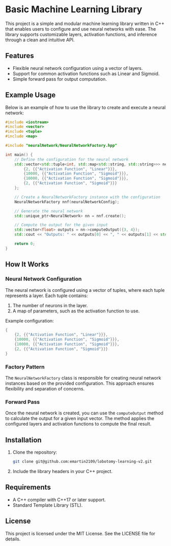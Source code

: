 # Basic Machine Learning Library

This project is a simple and modular machine learning library written in C++ that enables users to configure and use neural networks with ease. The library supports customizable layers, activation functions, and inference through a clean and intuitive API.

## Features

- Flexible neural network configuration using a vector of layers.
- Support for common activation functions such as Linear and Sigmoid.
- Simple forward pass for output computation.

## Example Usage

Below is an example of how to use the library to create and execute a neural network:

```cpp
#include <iostream>
#include <vector>
#include <tuple>
#include <map>

#include "neuralNetwork/NeuralNetworkFactory.hpp"

int main() {
    // Define the configuration for the neural network
    std::vector<std::tuple<int, std::map<std::string, std::string>>> neuralNetworkConfig = {
        {2, {{"Activation Function", "Linear"}}},
        {10000, {{"Activation Function", "Sigmoid"}}},
        {10000, {{"Activation Function", "Sigmoid"}}},
        {2, {{"Activation Function", "Sigmoid"}}}
    };

    // Create a NeuralNetworkFactory instance with the configuration
    NeuralNetworkFactory nnf(neuralNetworkConfig);

    // Generate the neural network
    std::unique_ptr<NeuralNetwork> nn = nnf.create();

    // Compute the output for the given input
    std::vector<float> outputs = nn->computeOutput({3, 4});
    std::cout << "Outputs: " << outputs[0] << ", " << outputs[1] << std::endl;

    return 0;
}
```

## How It Works

### Neural Network Configuration

The neural network is configured using a vector of tuples, where each tuple represents a layer. Each tuple contains:

1. The number of neurons in the layer.
2. A map of parameters, such as the activation function to use.

Example configuration:

```cpp
{
    {2, {{"Activation Function", "Linear"}}},
    {10000, {{"Activation Function", "Sigmoid"}}},
    {10000, {{"Activation Function", "Sigmoid"}}},
    {2, {{"Activation Function", "Sigmoid"}}}
}
```

### Factory Pattern

The `NeuralNetworkFactory` class is responsible for creating neural network instances based on the provided configuration. This approach ensures flexibility and separation of concerns.

### Forward Pass

Once the neural network is created, you can use the `computeOutput` method to calculate the output for a given input vector. The method applies the configured layers and activation functions to compute the final result.

## Installation

1. Clone the repository:

   ```bash
   git clone git@github.com:emartin2109/lobotomy-learning-v2.git
   ```

2. Include the library headers in your C++ project.

## Requirements

- A C++ compiler with C++17 or later support.
- Standard Template Library (STL).

## License

This project is licensed under the MIT License. See the LICENSE file for details.

